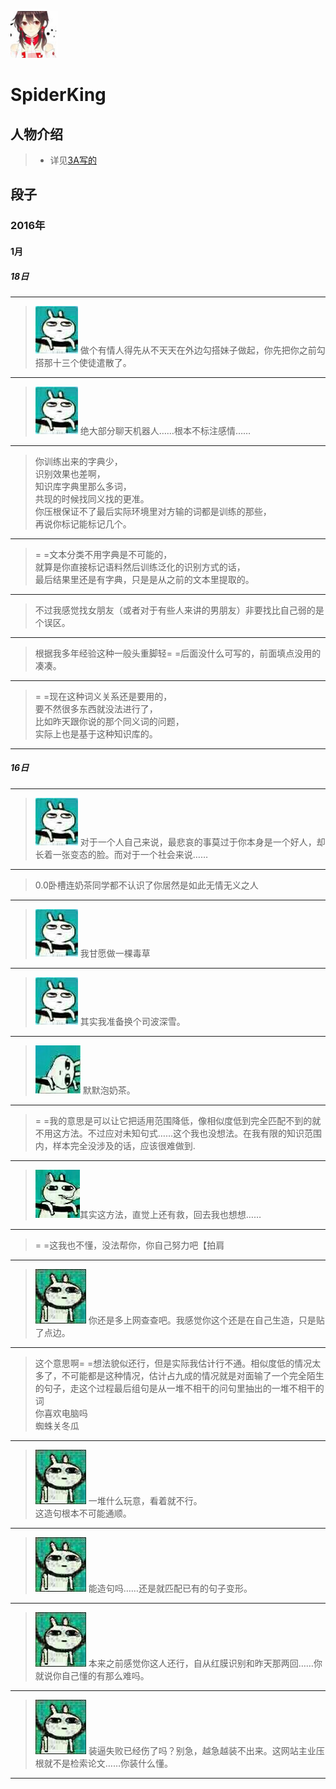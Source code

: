 ![666](https://github.com/ice1000/dialogs/blob/master/icon/SpiderKing.jpg)
# SpiderKing

## 人物介绍

> + 详见[3A写的](https://github.com/sg-first/Doge_Quotations/blob/master/spiderking_wiki.md)

## 段子

### 2016年

#### 1月

##### 18日

---
> ![ddd](https://github.com/ice1000/dialogs/blob/master/raw/SpiderKing_0x04.png)
做个有情人得先从不天天在外边勾搭妹子做起，你先把你之前勾搭那十三个使徒遣散了。

---
> ![ddd](https://github.com/ice1000/dialogs/blob/master/raw/SpiderKing_0x04.png)
绝大部分聊天机器人……根本不标注感情……

---
> 你训练出来的字典少，<br/>
识别效果也差啊，<br/>
知识库字典里那么多词，<br/>
共现的时候找同义找的更准。<br/>
你压根保证不了最后实际环境里对方输的词都是训练的那些，<br/>
再说你标记能标记几个。

---
> = =文本分类不用字典是不可能的，<br/>
就算是你直接标记语料然后训练泛化的识别方式的话，<br/>
最后结果里还是有字典，只是是从之前的文本里提取的。

---
> 不过我感觉找女朋友（或者对于有些人来讲的男朋友）非要找比自己弱的是个误区。

---
> 根据我多年经验这种一般头重脚轻= =后面没什么可写的，前面填点没用的凑凑。

---
> = =现在这种词义关系还是要用的，<br/>
要不然很多东西就没法进行了，<br/>
比如昨天跟你说的那个同义词的问题，<br/>
实际上也是基于这种知识库的。<br/>

---
##### 16日

---
> ![ddd](https://github.com/ice1000/dialogs/blob/master/raw/SpiderKing_0x04.png)
对于一个人自己来说，最悲哀的事莫过于你本身是一个好人，却长着一张变态的脸。而对于一个社会来说……

---
> 0.0卧槽连奶茶同学都不认识了你居然是如此无情无义之人

---
> ![ddd](https://github.com/ice1000/dialogs/blob/master/raw/SpiderKing_0x04.png)
我甘愿做一棵毒草

---
> ![ddd](https://github.com/ice1000/dialogs/blob/master/raw/SpiderKing_0x04.png)
其实我准备换个司波深雪。

---
> ![ddd](https://github.com/ice1000/dialogs/blob/master/raw/SpiderKing_0x03.png)
默默泡奶茶。

---
> = =我的意思是可以让它把适用范围降低，像相似度低到完全匹配不到的就不用这方法。不过应对未知句式……这个我也没想法。在我有限的知识范围内，样本完全没涉及的话，应该很难做到.

---
>  ![ddd](https://github.com/ice1000/dialogs/blob/master/raw/SpiderKing_0x02.png)其实这方法，直觉上还有救，回去我也想想……

---
> = =这我也不懂，没法帮你，你自己努力吧【拍肩

---
>  ![ddd](https://github.com/ice1000/dialogs/blob/master/raw/SpiderKing_0x00.png)
你还是多上网查查吧。我感觉你这个还是在自己生造，只是贴了点边。

---
> 这个意思啊= =想法貌似还行，但是实际我估计行不通。相似度低的情况太多了，不可能都是这种情况，估计占九成的情况就是对面输了一个完全陌生的句子，走这个过程最后组句是从一堆不相干的问句里抽出的一堆不相干的词<br/>
你喜欢电脑吗<br/>
蜘蛛关冬瓜<br/>

---
> ![ddd](https://github.com/ice1000/dialogs/blob/master/raw/SpiderKing_0x00.png)
一堆什么玩意，看着就不行。<br/>
这造句根本不可能通顺。

---
> ![ddd](https://github.com/ice1000/dialogs/blob/master/raw/SpiderKing_0x00.png)
能造句吗……还是就匹配已有的句子变形。

---
> ![ddd](https://github.com/ice1000/dialogs/blob/master/raw/SpiderKing_0x00.png)
本来之前感觉你这人还行，自从红膜识别和昨天那两回……你就说你自己懂的有那么难吗。

---
> ![ddd](https://github.com/ice1000/dialogs/blob/master/raw/SpiderKing_0x00.png)
装逼失败已经伤了吗？别急，越急越装不出来。这网站主业压根就不是检索论文……你装什么懂。

---
